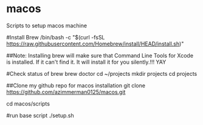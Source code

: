 # macos
Scripts to setup macos machine

#Install Brew
/bin/bash -c "$(curl -fsSL https://raw.githubusercontent.com/Homebrew/install/HEAD/install.sh)"

##Note:
Installing brew will make sure that Command Line Tools for Xcode is installed.  If it can't find it. It will install it for you silently.!!! YAY

#Check status of brew
brew doctor
cd ~/projects
mkdir projects
cd projects

##Clone my github repo for macos installation
git clone https://github.com/azimmerman0125/macos.git


cd macos/scripts

#run base script
./setup.sh
